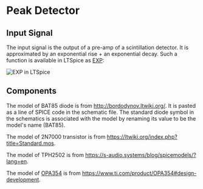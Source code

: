 # Peak Detector

## Input Signal
The input signal is the output of a pre-amp of a scintillation detector. It is approximated by an exponential rise + an exponential decay. Such a function is available in LTSpice as [EXP]:

![EXP in LTSpice](https://www.analog.com/en/_/media/analog/en/landing-pages/technical-articles/ltspice-using-time-dependent-exponential-sources-to-model-transients/expvoltagesourceparameters.png?la=en&w=900&rev=3282324d4d9d424ca7d8d475c2e09d86 "Parameters of EXP function in LTspice")

[EXP]: https://www.analog.com/en/resources/technical-articles/ltspice-using-time-dependent-exponential-sources-to-model-transients.html

## Components

The model of BAT85 diode is from <http://bordodynov.ltwiki.org/>. It is pasted as a line of SPICE code in the schematic file. The standard diode symbol in the schematics is associated with the model by renaming its value to be the model's name (BAT85).

The model of 2N7000 transistor is from <https://ltwiki.org/index.php?title=Standard.mos>.

The model of TPH2502 is from <https://s-audio.systems/blog/spicemodels/?lang=en>.

The model of [OPA354] is from <https://www.ti.com/product/OPA354#design-development>.

[OPA354]: https://www.ti.com/product/OPA354
